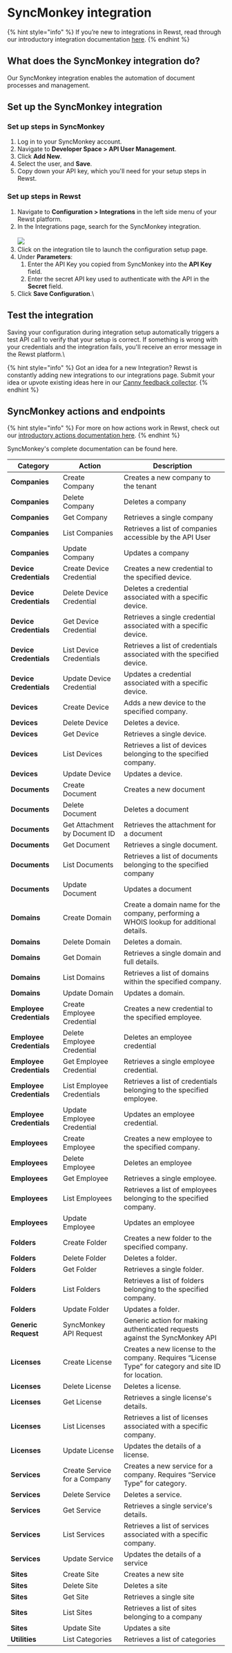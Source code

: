 # SyncMonkey integration

{% hint style="info" %}
If you’re new to integrations in Rewst, read through our introductory integration documentation [here](https://docs.rewst.help/documentation/integrations).
{% endhint %}

## What does the SyncMonkey integration do?

Our SyncMonkey integration enables the automation of document processes and management.&#x20;

## Set up the SyncMonkey integration

### Set up steps in SyncMonkey

1. Log in to your SyncMonkey account.
2. Navigate to **Developer Space > API User Management**.
3. Click **Add New**.
4. Select the user, and **Save**.
5. Copy down your API key, which you'll need for your setup steps in Rewst.

### Set up steps in Rewst

1. Navigate to **Configuration > Integrations** in the left side menu of your Rewst platform.
2. In the Integrations page, search for the SyncMonkey integration.\
   \
   ![](<../../../../.gitbook/assets/Screenshot 2025-02-26 at 11.54.36 AM.png>)
3. Click on the integration tile to launch the configuration setup page.
4. Under **Parameters**:
   1. Enter the API Key you copied from SyncMonkey into the **API Key** field.
   2. Enter the secret API key used to authenticate with the API in the **Secret** field.
5. Click **Save Configuration**.\


## Test the integration

Saving your configuration during integration setup automatically triggers a test API call to verify that your setup is correct. If something is wrong with your credentials and the integration fails, you'll receive an error message in the Rewst platform.\


{% hint style="info" %}
Got an idea for a new Integration? Rewst is constantly adding new integrations to our integrations page. Submit your idea or upvote existing ideas here in our [Canny feedback collector](https://rewst.canny.io/integrations).
{% endhint %}

## SyncMonkey actions and endpoints

{% hint style="info" %}
For more on how actions work in Rewst, check out our [introductory actions documentation here](https://docs.rewst.help/documentation/workflows/actions-in-rewst).
{% endhint %}

SyncMonkey's complete documentation can be found here.

| Category                 | Action                        | Description                                                                                          |
| ------------------------ | ----------------------------- | ---------------------------------------------------------------------------------------------------- |
| **Companies**            | Create Company                | Creates a new company to the tenant                                                                  |
| **Companies**            | Delete Company                | Deletes a company                                                                                    |
| **Companies**            | Get Company                   | Retrieves a single company                                                                           |
| **Companies**            | List Companies                | Retrieves a list of companies accessible by the API User                                             |
| **Companies**            | Update Company                | Updates a company                                                                                    |
| **Device Credentials**   | Create Device Credential      | Creates a new credential to the specified device.                                                    |
| **Device Credentials**   | Delete Device Credential      | Deletes a credential associated with a specific device.                                              |
| **Device Credentials**   | Get Device Credential         | Retrieves a single credential associated with a specific device.                                     |
| **Device Credentials**   | List Device Credentials       | Retrieves a list of credentials associated with the specified device.                                |
| **Device Credentials**   | Update Device Credential      | Updates a credential associated with a specific device.                                              |
| **Devices**              | Create Device                 | Adds a new device to the specified company.                                                          |
| **Devices**              | Delete Device                 | Deletes a device.                                                                                    |
| **Devices**              | Get Device                    | Retrieves a single device.                                                                           |
| **Devices**              | List Devices                  | Retrieves a list of devices belonging to the specified company.                                      |
| **Devices**              | Update Device                 | Updates a device.                                                                                    |
| **Documents**            | Create Document               | Creates a new document                                                                               |
| **Documents**            | Delete Document               | Deletes a document                                                                                   |
| **Documents**            | Get Attachment by Document ID | Retrieves the attachment for a document                                                              |
| **Documents**            | Get Document                  | Retrieves a single document.                                                                         |
| **Documents**            | List Documents                | Retrieves a list of documents belonging to the specified company                                     |
| **Documents**            | Update Document               | Updates a document                                                                                   |
| **Domains**              | Create Domain                 | Create a domain name for the company, performing a WHOIS lookup for additional details.              |
| **Domains**              | Delete Domain                 | Deletes a domain.                                                                                    |
| **Domains**              | Get Domain                    | Retrieves a single domain and full details.                                                          |
| **Domains**              | List Domains                  | Retrieves a list of domains within the specified company.                                            |
| **Domains**              | Update Domain                 | Updates a domain.                                                                                    |
| **Employee Credentials** | Create Employee Credential    | Creates a new credential to the specified employee.                                                  |
| **Employee Credentials** | Delete Employee Credential    | Deletes an employee credential                                                                       |
| **Employee Credentials** | Get Employee Credential       | Retrieves a single employee credential.                                                              |
| **Employee Credentials** | List Employee Credentials     | Retrieves a list of credentials belonging to the specified employee.                                 |
| **Employee Credentials** | Update Employee Credential    | Updates an employee credential.                                                                      |
| **Employees**            | Create Employee               | Creates a new employee to the specified company.                                                     |
| **Employees**            | Delete Employee               | Deletes an employee                                                                                  |
| **Employees**            | Get Employee                  | Retrieves a single employee.                                                                         |
| **Employees**            | List Employees                | Retrieves a list of employees belonging to the specified company.                                    |
| **Employees**            | Update Employee               | Updates an employee                                                                                  |
| **Folders**              | Create Folder                 | Creates a new folder to the specified company.                                                       |
| **Folders**              | Delete Folder                 | Deletes a folder.                                                                                    |
| **Folders**              | Get Folder                    | Retrieves a single folder.                                                                           |
| **Folders**              | List Folders                  | Retrieves a list of folders belonging to the specified company.                                      |
| **Folders**              | Update Folder                 | Updates a folder.                                                                                    |
| **Generic Request**      | SyncMonkey API Request        | Generic action for making authenticated requests against the SyncMonkey API                          |
| **Licenses**             | Create License                | Creates a new license to the company. Requires “License Type” for category and site ID for location. |
| **Licenses**             | Delete License                | Deletes a license.                                                                                   |
| **Licenses**             | Get License                   | Retrieves a single license's details.                                                                |
| **Licenses**             | List Licenses                 | Retrieves a list of licenses associated with a specific company.                                     |
| **Licenses**             | Update License                | Updates the details of a license.                                                                    |
| **Services**             | Create Service for a Company  | Creates a new service for a company. Requires “Service Type” for category.                           |
| **Services**             | Delete Service                | Deletes a service.                                                                                   |
| **Services**             | Get Service                   | Retrieves a single service's details.                                                                |
| **Services**             | List Services                 | Retrieves a list of services associated with a specific company.                                     |
| **Services**             | Update Service                | Updates the details of a service                                                                     |
| **Sites**                | Create Site                   | Creates a new site                                                                                   |
| **Sites**                | Delete Site                   | Deletes a site                                                                                       |
| **Sites**                | Get Site                      | Retrieves a single site                                                                              |
| **Sites**                | List Sites                    | Retrieves a list of sites belonging to a company                                                     |
| **Sites**                | Update Site                   | Updates a site                                                                                       |
| **Utilities**            | List Categories               | Retrieves a list of categories                                                                       |
